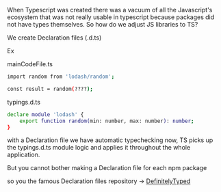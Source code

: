 When Typescript was created there was a vacuum of all the Javascript's ecosystem that was not really usable in typescript because packages did not have types themselves. So how do we adjust JS libraries to TS?

We create Declaration files (.d.ts)

Ex

mainCodeFile.ts
```sh
import random from 'lodash/random';

const result = random(????);

```
typings.d.ts

```sh
declare module 'lodash' {
    export function random(min: number, max: number): number;
}
```

with a Declaration file we have automatic typechecking now, TS picks up the typings.d.ts module logic and applies it throughout the whole application.

But you cannot bother making a Declaration file for each npm package

so you the famous Declaration files repository -> [DefinitelyTyped](https://github.com/DefinitelyTyped/DefinitelyTyped)